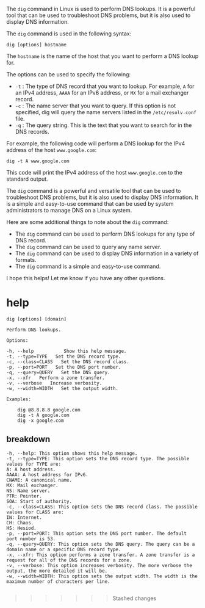 The `dig` command in Linux is used to perform DNS lookups. It is a powerful tool that can be used to troubleshoot DNS problems, but it is also used to display DNS information.

The `dig` command is used in the following syntax:

```
dig [options] hostname
```

The `hostname` is the name of the host that you want to perform a DNS lookup for.

The options can be used to specify the following:

* `-t` : The type of DNS record that you want to lookup. For example, `A` for an IPv4 address, `AAAA` for an IPv6 address, or `MX` for a mail exchanger record.
* `-c` : The name server that you want to query. If this option is not specified, dig will query the name servers listed in the `/etc/resolv.conf` file.
* `-q` : The query string. This is the text that you want to search for in the DNS records.

For example, the following code will perform a DNS lookup for the IPv4 address of the host `www.google.com`:

```
dig -t A www.google.com
```

This code will print the IPv4 address of the host `www.google.com` to the standard output.

The `dig` command is a powerful and versatile tool that can be used to troubleshoot DNS problems, but it is also used to display DNS information. It is a simple and easy-to-use command that can be used by system administrators to manage DNS on a Linux system.

Here are some additional things to note about the `dig` command:

* The `dig` command can be used to perform DNS lookups for any type of DNS record.
* The `dig` command can be used to query any name server.
* The `dig` command can be used to display DNS information in a variety of formats.
* The `dig` command is a simple and easy-to-use command.

I hope this helps! Let me know if you have any other questions.

# help
```
dig [options] [domain]

Perform DNS lookups.

Options:

-h, --help           Show this help message.
-t, --type=TYPE   Set the DNS record type.
-c, --class=CLASS   Set the DNS record class.
-p, --port=PORT   Set the DNS port number.
-q, --query=QUERY   Set the DNS query.
-x, --xfr   Perform a zone transfer.
-v, --verbose   Increase verbosity.
-w, --width=WIDTH   Set the output width.

Examples:

    dig @8.8.8.8 google.com
    dig -t A google.com
    dig -x google.com
```

## breakdown

```
-h, --help: This option shows this help message.
-t, --type=TYPE: This option sets the DNS record type. The possible values for TYPE are:
A: A host address.
AAAA: A host address for IPv6.
CNAME: A canonical name.
MX: Mail exchanger.
NS: Name server.
PTR: Pointer.
SOA: Start of authority.
-c, --class=CLASS: This option sets the DNS record class. The possible values for CLASS are:
IN: Internet.
CH: Chaos.
HS: Hesiod.
-p, --port=PORT: This option sets the DNS port number. The default port number is 53.
-q, --query=QUERY: This option sets the DNS query. The query can be a domain name or a specific DNS record type.
-x, --xfr: This option performs a zone transfer. A zone transfer is a request for all of the DNS records for a zone.
-v, --verbose: This option increases verbosity. The more verbose the output, the more detailed it will be.
-w, --width=WIDTH: This option sets the output width. The width is the maximum number of characters per line.
```

```

```
>>>>>>> Stashed changes
